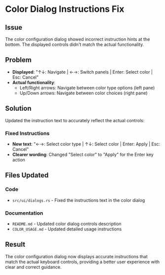 # Color Dialog Instructions Fix

## Issue
The color configuration dialog showed incorrect instruction hints at the bottom. The displayed controls didn't match the actual functionality.

## Problem
- **Displayed**: "↑↓: Navigate | ←→: Switch panels | Enter: Select color | Esc: Cancel"
- **Actual functionality**: 
  - Left/Right arrows: Navigate between color type options (left pane)
  - Up/Down arrows: Navigate between color choices (right pane)

## Solution
Updated the instruction text to accurately reflect the actual controls:

### Fixed Instructions
- **New text**: "←→: Select color type | ↑↓: Select color | Enter: Apply | Esc: Cancel"
- **Clearer wording**: Changed "Select color" to "Apply" for the Enter key action

## Files Updated

### Code
- `src/ui/dialogs.rs` - Fixed the instructions text in the color dialog

### Documentation
- `README.md` - Updated color dialog controls description
- `COLOR_USAGE.md` - Updated detailed usage instructions

## Result
The color configuration dialog now displays accurate instructions that match the actual keyboard controls, providing a better user experience with clear and correct guidance.
